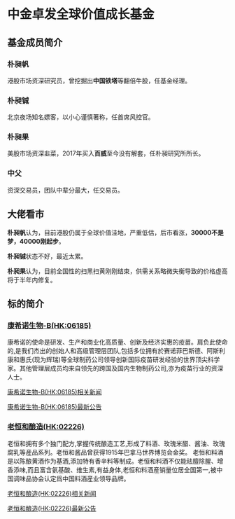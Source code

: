 # 中金卓发全球价值成长基金

## 基金成员简介

### 朴昶帆

港股市场资深研究员，曾挖掘出**中国铁塔**等翻倍牛股，任基金经理。

### 朴昶铖

北京夜场知名嫖客，以小心谨慎著称，任首席风控官。

### 朴昶果

美股市场资深韭菜，2017年买入**百威**至今没有解套，任朴昶研究所所长。

### 中父

资深交易员，团队中辈分最大，任交易员。

## 大佬看市

**朴昶帆**认为，目前港股仍属于全球价值洼地，严重低估，后市看涨，**30000不是梦，40000刚起步**。

**朴昶铖**状态不好，最近太累。

**朴昶果**认为，目前全国性的扫黑扫黄刚刚结束，供需关系略微失衡导致的价格虚高将于半年内修复。

## 标的简介

### [康希诺生物-B(HK:06185)](http://stockpage.10jqka.com.cn/HK6185/)

康希诺的使命是研发、生产和商业化高质量、创新及经济实惠的疫苗。肩负此使命的,是我们杰出的创始人和高级管理层团队,包括多位拥有於赛诺菲巴斯德、阿斯利康和惠氏(现为辉瑞)等全球制药公司领导创新国际疫苗研发经验的世界顶尖科学家。其他管理层成员均来自领先的跨国及国内生物制药公司,亦为疫苗行业的资深人士。

[康希诺生物-B(HK:06185)相关新闻](http://stockpage.10jqka.com.cn/HK6185/news/#mine)

[康希诺生物-B(HK:06185)最新公告](http://stockpage.10jqka.com.cn/HK6185/news/#pub)

### [老恒和酿造(HK:02226)](http://stockpage.10jqka.com.cn/HK2226/)

老恒和拥有多个独门配方,掌握传统酿造工艺,形成了料酒、玫瑰米醋、酱油、玫瑰腐乳等産品系列。老恒和酱品曾获得1915年巴拿马世界博览会金奖。 老恒和料酒是以陈酿黄酒作为基酒,添加特有香辛料等制成。老恒和料酒不仅能祛膻除腥、增香添味,而且富含氨基酸、维生素,有益身体,老恒和料酒産销量位居全国第一,被中国调味品协会认定爲中国料酒産业领导品牌。

[老恒和酿造(HK:02226)相关新闻](http://stockpage.10jqka.com.cn/HK2226/news/#mine)


[老恒和酿造(HK:02226)最新公告](http://stockpage.10jqka.com.cn/HK2226/news/#pub)
